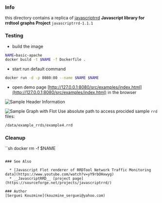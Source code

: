 ### Info

this directory contains a replica of [javascriptrrd](http://javascriptrrd.sourceforge.net) 
__Javascript library for rrdtool graphs Project__ `javascriptrrd-1.1.1`


### Testing

* build the image
```sh
NAME=basic-apache
docker build -t $NAME -f Dockerfile .
```
* start run default command

```sh
docker run -d -p 8080:80 --name $NAME $NAME
```

* open demo page [http://127.0.0.1:8080/src/examples/index.html](http://127.0.0.1:8080/src/examples/index.html) in the browser

![Sample Header Information](https://github.com/sergueik/springboot_study/blob/master/basic-yugabytedb/screenshots/rrd_header_capture.png)

![Sample Graph with Flot](https://github.com/sergueik/springboot_study/blob/master/basic-yugabytedb/screenshots/rrd_graph_capture.png)
Use absolute path to access procided sample `rrd` files:
```sh
/data/example_rrds/example4.rrd
```
### Cleanup

``sh
docker rm -f $NAME
```

### See Also

  * [Javascript Flot renderer of RRDTool Network Traffic Monitoring data](https://www.youtube.com/watch?v=yY9rbOHxwyg) 
  * __JavascriptRRD__ [project page](https://sourceforge.net/projects/javascriptrrd/)

### Author
[Serguei Kouzmine](kouzmine_serguei@yahoo.com)
